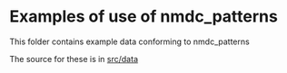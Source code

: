 # Examples of use of nmdc_patterns

This folder contains example data conforming to nmdc_patterns

The source for these is in [src/data](../src/data/examples)
